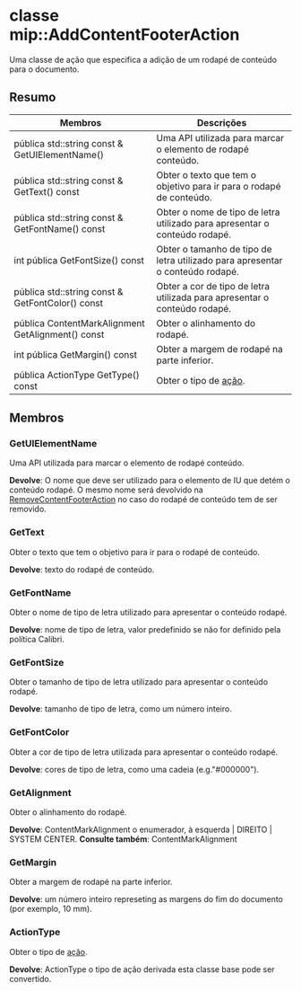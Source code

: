 # <a name="class-mipaddcontentfooteraction"></a>classe mip::AddContentFooterAction 
Uma classe de ação que especifica a adição de um rodapé de conteúdo para o documento.
  
## <a name="summary"></a>Resumo
 Membros                        | Descrições                                
--------------------------------|---------------------------------------------
 pública std::string const & GetUIElementName()  |  Uma API utilizada para marcar o elemento de rodapé conteúdo.
 pública std::string const & GetText() const  |  Obter o texto que tem o objetivo para ir para o rodapé de conteúdo.
 pública std::string const & GetFontName() const  |  Obter o nome de tipo de letra utilizado para apresentar o conteúdo rodapé.
 int pública GetFontSize() const  |  Obter o tamanho de tipo de letra utilizado para apresentar o conteúdo rodapé.
 pública std::string const & GetFontColor() const  |  Obter a cor de tipo de letra utilizada para apresentar o conteúdo rodapé.
 pública ContentMarkAlignment GetAlignment() const  |  Obter o alinhamento do rodapé.
 int pública GetMargin() const  |  Obter a margem de rodapé na parte inferior.
 pública ActionType GetType() const  |  Obter o tipo de [ação](class_mip_action.md).
  
## <a name="members"></a>Membros
  
### <a name="getuielementname"></a>GetUIElementName
Uma API utilizada para marcar o elemento de rodapé conteúdo.

  
**Devolve**: O nome que deve ser utilizado para o elemento de IU que detém o conteúdo rodapé. O mesmo nome será devolvido na [RemoveContentFooterAction](class_mip_removecontentfooteraction.md) no caso do rodapé de conteúdo tem de ser removido.
  
### <a name="gettext"></a>GetText
Obter o texto que tem o objetivo para ir para o rodapé de conteúdo.

  
**Devolve**: texto do rodapé de conteúdo.
  
### <a name="getfontname"></a>GetFontName
Obter o nome de tipo de letra utilizado para apresentar o conteúdo rodapé.

  
**Devolve**: nome de tipo de letra, valor predefinido se não for definido pela política Calibri.
  
### <a name="getfontsize"></a>GetFontSize
Obter o tamanho de tipo de letra utilizado para apresentar o conteúdo rodapé.

  
**Devolve**: tamanho de tipo de letra, como um número inteiro.
  
### <a name="getfontcolor"></a>GetFontColor
Obter a cor de tipo de letra utilizada para apresentar o conteúdo rodapé.

  
**Devolve**: cores de tipo de letra, como uma cadeia (e.g."#000000").
  
### <a name="getalignment"></a>GetAlignment
Obter o alinhamento do rodapé.

  
**Devolve**: ContentMarkAlignment o enumerador, à esquerda | DIREITO | SYSTEM CENTER. 
**Consulte também**: ContentMarkAlignment
  
### <a name="getmargin"></a>GetMargin
Obter a margem de rodapé na parte inferior.

  
**Devolve**: um número inteiro represeting as margens do fim do documento (por exemplo, 10 mm).
  
### <a name="actiontype"></a>ActionType
Obter o tipo de [ação](class_mip_action.md).

  
**Devolve**: ActionType o tipo de ação derivada esta classe base pode ser convertido.